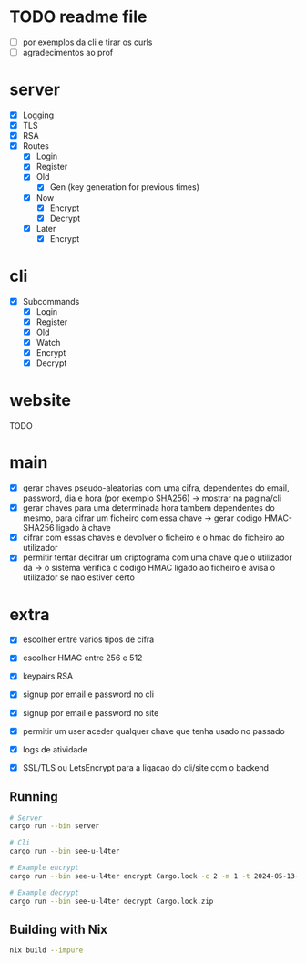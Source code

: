 # TODO readme file
- [ ] por exemplos da cli e tirar os curls
- [ ] agradecimentos ao prof

# server
- [x] Logging
- [x] TLS
- [x] RSA
- [x] Routes
  - [x] Login
  - [x] Register
  - [x] Old
    - [x] Gen (key generation for previous times)
  - [x] Now
    - [x] Encrypt
    - [x] Decrypt
  - [x] Later
    - [x] Encrypt

# cli
- [x] Subcommands
  - [x] Login
  - [x] Register
  - [x] Old
  - [x] Watch
  - [x] Encrypt
  - [x] Decrypt

# website
TODO

# main

- [x] gerar chaves pseudo-aleatorias com uma cifra, dependentes do email, password, dia e hora (por exemplo SHA256) -> mostrar na pagina/cli
- [x] gerar chaves para uma determinada hora tambem dependentes do mesmo, para cifrar um ficheiro com essa chave -> gerar codigo HMAC-SHA256 ligado à chave
- [x] cifrar com essas chaves e devolver o ficheiro e o hmac do ficheiro ao utilizador
- [x] permitir tentar decifrar um criptograma com uma chave que o utilizador da -> o sistema verifica o codigo HMAC ligado ao ficheiro e avisa o utilizador se nao estiver certo

# extra

- [x] escolher entre varios tipos de cifra
- [x] escolher HMAC entre 256 e 512
- [x] keypairs RSA 
- [x] signup por email e password no cli 
- [x] signup por email e password no site
- [x] permitir um user aceder qualquer chave que tenha usado no passado
- [x] logs de atividade
- [x] SSL/TLS ou LetsEncrypt para a ligacao do cli/site com o backend


## Running
```bash
# Server
cargo run --bin server

# Cli
cargo run --bin see-u-l4ter

# Example encrypt
cargo run --bin see-u-l4ter encrypt Cargo.lock -c 2 -m 1 -t 2024-05-13-21:47

# Example decrypt
cargo run --bin see-u-l4ter decrypt Cargo.lock.zip
```

## Building with Nix

```bash
nix build --impure
```
